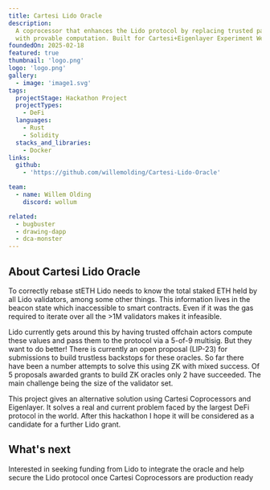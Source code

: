 ```yaml
---
title: Cartesi Lido Oracle
description:
  A coprocessor that enhances the Lido protocol by replacing trusted parties
  with provable computation. Built for Cartesi+Eigenlayer Experiment Week 2025
foundedOn: 2025-02-18
featured: true
thumbnail: 'logo.png'
logo: 'logo.png'
gallery:
  - image: 'image1.svg'
tags:
  projectStage: Hackathon Project
  projectTypes:
    - DeFi
  languages:
    - Rust
    - Solidity
  stacks_and_libraries:
    - Docker
links:
  github:
    - 'https://github.com/willemolding/Cartesi-Lido-Oracle'

team:
  - name: Willem Olding
    discord: wollum

related:
  - bugbuster
  - drawing-dapp
  - dca-monster
---
```


## About Cartesi Lido Oracle

To correctly rebase stETH Lido needs to know the total staked ETH held by all
Lido validators, among some other things. This information lives in the beacon
state which inaccessible to smart contracts. Even if it was the gas required to
iterate over all the >1M validators makes it infeasible.

Lido currently gets around this by having trusted offchain actors compute these
values and pass them to the protocol via a 5-of-9 multisig. But they want to do
better! There is currently an open proposal (LIP-23) for submissions to build
trustless backstops for these oracles. So far there have been a number attempts
to solve this using ZK with mixed success. Of 5 proposals awarded grants to
build ZK oracles only 2 have succeeded. The main challenge being the size of the
validator set.

This project gives an alternative solution using Cartesi Coprocessors and
Eigenlayer. It solves a real and current problem faced by the largest DeFi
protocol in the world. After this hackathon I hope it will be considered as a
candidate for a further Lido grant.

## What's next

Interested in seeking funding from Lido to integrate the oracle and help secure
the Lido protocol once Cartesi Coprocessors are production ready
